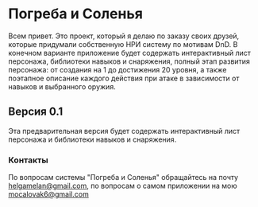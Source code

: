 # Погреба и Соленья
Всем привет. Это проект, который я делаю по заказу своих друзей, которые придумали собственную НРИ систему по мотивам DnD. В конечном варианте приложение будет содержать интерактивный лист персонажа, библиотеки навыков и снаряжения,
полный этап развития персонажа: от создания на 1 до достижения 20 уровня, а также поэтапное описание каждого действия при атаке в зависимости от навыков и выбранного оружия. 
## Версия 0.1
Эта предварительная версия будет содержать интерактивный лист персонажа и библиотеки навыков и снаряжения.
### Контакты 
По вопросам системы "Погреба и Соленья" обращайтесь на почту helgamelan@gmail.com, по вопросам о самом приложении на мою mocalovak6@gmail.com
